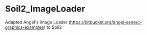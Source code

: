 # Soil2_ImageLoader
Adapted Angel's Image Loader (https://bitbucket.org/angel-esne/c-graphics-examples) to Soil2
